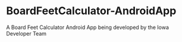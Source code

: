 BoardFeetCalculator-AndroidApp
==============================

A Board Feet Calculator Android App being developed by the Iowa Developer Team